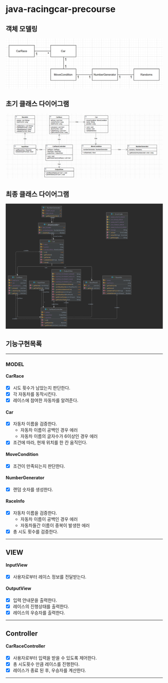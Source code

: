 # java-racingcar-precourse

## 객체 모델링
![img.png](images/model.png)
## 초기 클래스 다이어그램
![img.png](images/class_diagram.png)

## 최종 클래스 다이어그램
![img.png](images/final_class_diagram.png)

## 기능구현목록

---
### MODEL
#### CarRace
- [x] 시도 횟수가 남았는지 판단한다.
- [x] 각 자동차를 동작시킨다.
- [x] 레이스에 참여한 자동차를 알려준다.
#### Car
- [x] 자동차 이름을 검증한다.
  - 자동차 이름이 공백인 경우 에러
  - 자동차 이름의 글자수가 6이상인 경우 에러
- [x] 조건에 따라, 현재 위치를 한 칸 움직인다.
#### MoveCondition
- [x] 조건이 만족되는지 판단한다.
#### NumberGenerator
- [x] 랜덤 숫자를 생성한다.
#### RaceInfo
- [x] 자동차 이름을 검증한다.
  - 자동차 이름이 공백인 경우 에러
  - 자동차들간 이름이 중복이 발생한 에러
- [x] 총 시도 횟수를 검증한다.

---
## VIEW
#### InputView
- [x] 사용자로부터 레이스 정보를 전달받는다.

#### OutputView
- [x] 입력 안내문을 출력한다.
- [x] 레이스의 진행상태를 출력한다.
- [x] 레이스의 우승자를 출력한다.

---
##  Controller
#### CarRaceController
-  [x] 사용자로부터 입력을 받을 수 있도록 제어한다.
-  [x] 총 시도횟수 만큼 레이스를 진행한다.
-  [x] 레이스가 종료 된 후, 우승자를 계산한다. 
---